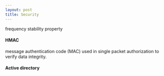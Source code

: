 ```yaml
---
layout: post
title: Security
---
```

frequency stability property

#### HMAC
message authentication code (MAC)
used in single packet authorization to verify data integrity.


#### Active directory

